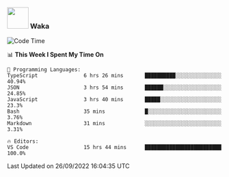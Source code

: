 ### <img src="https://media.giphy.com/media/VgCDAzcKvsR6OM0uWg/giphy.gif" width="50"> Waka

  <!--START_SECTION:waka-->
![Code Time](http://img.shields.io/badge/Code%20Time-891%20hrs%203%20mins-blue)

📊 **This Week I Spent My Time On** 

```text
💬 Programming Languages: 
TypeScript               6 hrs 26 mins       ██████████░░░░░░░░░░░░░░░   40.94% 
JSON                     3 hrs 54 mins       ██████░░░░░░░░░░░░░░░░░░░   24.85% 
JavaScript               3 hrs 40 mins       █████░░░░░░░░░░░░░░░░░░░░   23.3% 
Bash                     35 mins             █░░░░░░░░░░░░░░░░░░░░░░░░   3.76% 
Markdown                 31 mins             ░░░░░░░░░░░░░░░░░░░░░░░░░   3.31%

🔥 Editors: 
VS Code                  15 hrs 44 mins      █████████████████████████   100.0%

```


 Last Updated on 26/09/2022 16:04:35 UTC
<!--END_SECTION:waka-->

